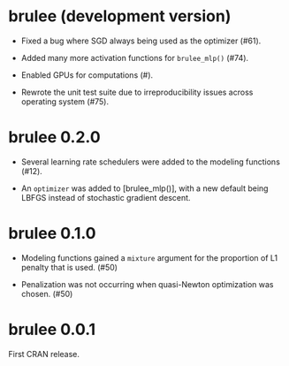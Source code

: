 # brulee (development version)

* Fixed a bug where SGD always being used as the optimizer (#61). 

* Added many more activation functions for `brulee_mlp()` (#74).

* Enabled GPUs for computations (#).

* Rewrote the unit test suite due to irreproducibility issues across operating system (#75).

# brulee 0.2.0

* Several learning rate schedulers were added to the modeling functions (#12).

* An `optimizer` was added to [brulee_mlp()], with a new default being LBFGS instead of stochastic gradient descent. 

# brulee 0.1.0

* Modeling functions gained a `mixture` argument for the proportion of L1 penalty that is used. (#50)

* Penalization was not occurring when quasi-Newton optimization was chosen. (#50)

# brulee 0.0.1

First CRAN release.
